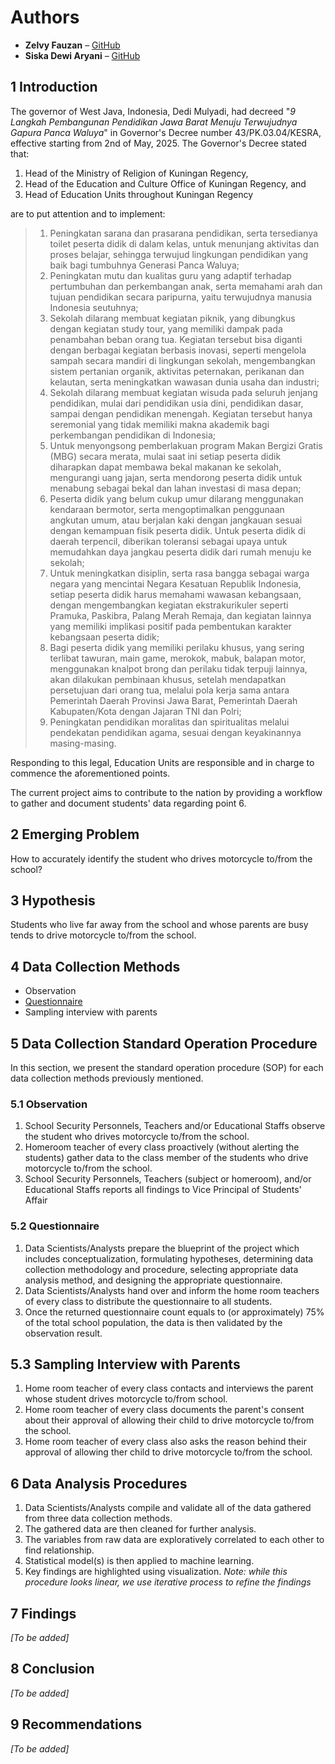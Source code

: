 # Authors
- **Zelvy Fauzan** – [GitHub](https://github.com/Ze-Fn/)  
- **Siska Dewi Aryani** – [GitHub](https://github.com/SiskaDewiAryani)
 
## 1 Introduction
The governor of West Java, Indonesia, Dedi Mulyadi, had decreed "_9 Langkah Pembangunan Pendidikan Jawa Barat Menuju Terwujudnya Gapura Panca Waluya_" in Governor's Decree number 43/PK.03.04/KESRA, effective starting from 2nd of May, 2025. The Governor's Decree stated that:
1. Head of the Ministry of Religion of Kuningan Regency,
2. Head of the Education and Culture Office of Kuningan Regency, and
3. Head of Education Units throughout Kuningan Regency

are to put attention and to implement:
> 1. Peningkatan sarana dan prasarana pendidikan, serta tersedianya toilet peserta didik di dalam kelas, untuk menunjang aktivitas dan proses belajar, sehingga terwujud lingkungan pendidikan yang baik bagi tumbuhnya Generasi Panca Waluya;
> 2. Peningkatan mutu dan kualitas guru yang adaptif terhadap pertumbuhan dan perkembangan anak, serta memahami arah dan tujuan pendidikan secara paripurna, yaitu terwujudnya manusia Indonesia seutuhnya;
> 3. Sekolah dilarang membuat kegiatan piknik, yang dibungkus dengan kegiatan study tour, yang memiliki dampak pada penambahan beban orang tua. Kegiatan tersebut bisa diganti dengan berbagai kegiatan berbasis inovasi, seperti mengelola sampah secara mandiri di lingkungan sekolah, mengembangkan sistem pertanian organik, aktivitas peternakan, perikanan dan kelautan, serta meningkatkan wawasan dunia usaha dan industri;
> 4. Sekolah dilarang membuat kegiatan wisuda pada seluruh jenjang pendidikan, mulai dari pendidikan usia dini, pendidikan dasar, sampai dengan pendidikan menengah. Kegiatan tersebut hanya seremonial yang tidak memiliki makna akademik bagi perkembangan pendidikan di Indonesia;
> 5. Untuk menyongsong pemberlakuan program Makan Bergizi Gratis (MBG) secara merata, mulai saat ini setiap peserta didik diharapkan dapat membawa bekal makanan ke sekolah, mengurangi uang jajan, serta mendorong peserta didik untuk menabung sebagai bekal dan lahan investasi di masa depan;
> 6. Peserta didik yang belum cukup umur dilarang menggunakan kendaraan bermotor, serta mengoptimalkan penggunaan angkutan umum, atau berjalan kaki dengan jangkauan sesuai dengan kemampuan fisik peserta didik. Untuk peserta didik di daerah terpencil, diberikan toleransi sebagai upaya untuk memudahkan daya jangkau peserta didik dari rumah menuju ke sekolah;
> 7. Untuk meningkatkan disiplin, serta rasa bangga sebagai warga negara yang mencintai Negara Kesatuan Republik Indonesia, setiap peserta didik harus memahami wawasan kebangsaan, dengan mengembangkan kegiatan ekstrakurikuler seperti Pramuka, Paskibra, Palang Merah Remaja, dan kegiatan lainnya yang memiliki implikasi positif pada pembentukan karakter kebangsaan peserta didik;
> 8. Bagi peserta didik yang memiliki perilaku khusus, yang sering terlibat tawuran, main game, merokok, mabuk, balapan motor, menggunakan knalpot brong dan perilaku tidak terpuji lainnya, akan dilakukan pembinaan khusus, setelah mendapatkan persetujuan dari orang tua, melalui pola kerja sama antara Pemerintah Daerah Provinsi Jawa Barat, Pemerintah Daerah Kabupaten/Kota dengan Jajaran TNI dan Polri;
> 9. Peningkatan pendidikan moralitas dan spiritualitas melalui pendekatan pendidikan agama, sesuai dengan keyakinannya masing-masing.

Responding to this legal, Education Units are responsible and in charge to commence the aforementioned points.

The current project aims to contribute to the nation by providing a workflow to gather and document students' data regarding point 6.

## 2 Emerging Problem
How to accurately identify the student who drives motorcycle to/from the school?

## 3 Hypothesis
Students who live far away from the school and whose parents are busy tends to drive motorcycle to/from the school.

## 4 Data Collection Methods
* Observation
* [Questionnaire](https://forms.gle/TScEqEJQKxQQmbhd9)
* Sampling interview with parents

## 5 Data Collection Standard Operation Procedure
In this section, we present the standard operation procedure (SOP) for each data collection methods previously mentioned.

### 5.1 Observation
1. School Security Personnels, Teachers and/or Educational Staffs observe the student who drives motorcycle to/from the school.
2. Homeroom teacher of every class proactively (without alerting the students) gather data to the class member of the students who drive motorcycle to/from the school.
3. School Security Personnels, Teachers (subject or homeroom), and/or Educational Staffs reports all findings to Vice Principal of Students' Affair

### 5.2 Questionnaire
1. Data Scientists/Analysts prepare the blueprint of the project which includes conceptualization, formulating hypotheses, determining data collection methodology and procedure, selecting appropriate data analysis method, and designing the appropriate questionnaire.
2. Data Scientists/Analysts hand over and inform the home room teachers of every class to distribute the questionnaire to all students.
3. Once the returned questionnaire count equals to (or approximately) 75% of the total school population, the data is then validated by the observation result.

## 5.3 Sampling Interview with Parents
1. Home room teacher of every class contacts and interviews the parent whose student drives motorcycle to/from school.
2. Home room teacher of every class documents the parent's consent about their approval of allowing their child to drive motorcycle to/from the school.
3. Home room teacher of every class also asks the reason behind their approval of allowing ther child to drive motorcycle to/from the school.

## 6 Data Analysis Procedures
1. Data Scientists/Analysts compile and validate all of the data gathered from three data collection methods.
2. The gathered data are then cleaned for further analysis.
3. The variables from raw data are exploratively correlated to each other to find relationship.
4. Statistical model(s) is then applied to machine learning.
5. Key findings are highlighted using visualization.
_Note: while this procedure looks linear, we use iterative process to refine the findings_

## 7 Findings
_[To be added]_

## 8 Conclusion
_[To be added]_

## 9 Recommendations
_[To be added]_
